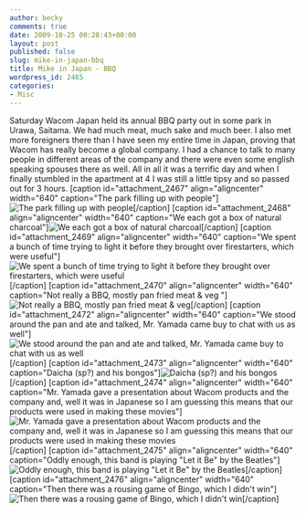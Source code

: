 ```yaml
---
author: becky
comments: true
date: 2009-10-25 00:28:43+00:00
layout: post
published: false
slug: mike-in-japan-bbq
title: Mike in Japan - BBQ
wordpress_id: 2465
categories:
- Misc
---
```


Saturday Wacom Japan held its annual BBQ party out in some park in Urawa, Saitama. We had much meat, much sake and much beer. I also met more foreigners there than I have seen my entire time in Japan, proving that Wacom has really become a global company. I had a chance to talk to many people in different areas of the company and there were even some english speaking spouses there as well. All in all it was a terrific day and when I finally stumbled in the apartment at 4 I was still a little tipsy and so passed out for 3 hours. 
[caption id="attachment_2467" align="aligncenter" width="640" caption="The park filling up with people"]![The park filling up with people](http://beta.beckyjenson.com/wp-content/uploads/2009/10/P1010347.jpg)[/caption]
[caption id="attachment_2468" align="aligncenter" width="640" caption="We each got a box of natural charcoal"]![We each got a box of natural charcoal](http://beta.beckyjenson.com/wp-content/uploads/2009/10/P1010348.jpg)[/caption]
[caption id="attachment_2469" align="aligncenter" width="640" caption="We spent a bunch of time trying to light it before they brought over firestarters, which were useful"]![We spent a bunch of time trying to light it before they brought over firestarters, which were useful](http://beta.beckyjenson.com/wp-content/uploads/2009/10/P1010349.jpg)[/caption]
[caption id="attachment_2470" align="aligncenter" width="640" caption="Not really a BBQ, mostly pan fried meat & veg "]![Not really a BBQ, mostly pan fried meat & veg ](http://beta.beckyjenson.com/wp-content/uploads/2009/10/P1010350.jpg)[/caption]
[caption id="attachment_2472" align="aligncenter" width="640" caption="We stood around the pan and ate and talked, Mr. Yamada came buy to chat with us as well"]![We stood around the pan and ate and talked, Mr. Yamada came buy to chat with us as well](http://beta.beckyjenson.com/wp-content/uploads/2009/10/P1010352.jpg)[/caption]
[caption id="attachment_2473" align="aligncenter" width="640" caption="Daicha (sp?) and his bongos"]![Daicha (sp?) and his bongos](http://beta.beckyjenson.com/wp-content/uploads/2009/10/P1010354.jpg)[/caption]
[caption id="attachment_2474" align="aligncenter" width="640" caption="Mr. Yamada gave a presentation about Wacom products and the company and, well it was in Japanese so I am guessing this means that our products were used in making these movies"]![Mr. Yamada gave a presentation about Wacom products and the company and, well it was in Japanese so I am guessing this means that our products were used in making these movies](http://beta.beckyjenson.com/wp-content/uploads/2009/10/P1010360.jpg)[/caption]
[caption id="attachment_2475" align="aligncenter" width="640" caption="Oddly enough, this band is playing "Let it Be" by the Beatles"]![Oddly enough, this band is playing "Let it Be" by the Beatles](http://beta.beckyjenson.com/wp-content/uploads/2009/10/P1010362.jpg)[/caption]
[caption id="attachment_2476" align="aligncenter" width="640" caption="Then there was a rousing game of Bingo, which I didn't win"]![Then there was a rousing game of Bingo, which I didn't win](http://beta.beckyjenson.com/wp-content/uploads/2009/10/P1010363.jpg)[/caption] 
